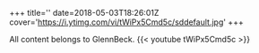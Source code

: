 +++
title=''
date=2018-05-03T18:26:01Z
cover='https://i.ytimg.com/vi/tWiPx5Cmd5c/sddefault.jpg'
+++

All content belongs to GlennBeck.
{{< youtube tWiPx5Cmd5c >}}
